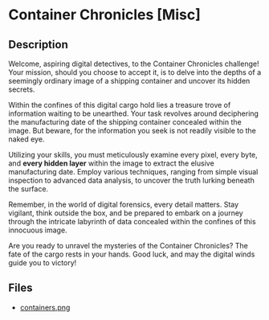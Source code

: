 # Container Chronicles [Misc]

## Description

Welcome, aspiring digital detectives, to the Container Chronicles challenge! Your mission, should you choose to accept it, is to delve into the depths of a seemingly ordinary image of a shipping container and uncover its hidden secrets.

Within the confines of this digital cargo hold lies a treasure trove of information waiting to be unearthed. Your task revolves around deciphering the manufacturing date of the shipping container concealed within the image. But beware, for the information you seek is not readily visible to the naked eye.

Utilizing your skills, you must meticulously examine every pixel, every byte, and **every hidden layer** within the image to extract the elusive manufacturing date. Employ various techniques, ranging from simple visual inspection to advanced data analysis, to uncover the truth lurking beneath the surface.

Remember, in the world of digital forensics, every detail matters. Stay vigilant, think outside the box, and be prepared to embark on a journey through the intricate labyrinth of data concealed within the confines of this innocuous image.

Are you ready to unravel the mysteries of the Container Chronicles? The fate of the cargo rests in your hands. Good luck, and may the digital winds guide you to victory!

## Files

* [containers.png](files/containers.png)

